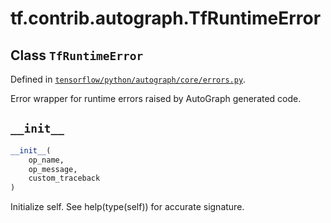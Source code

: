 <div itemscope itemtype="http://developers.google.com/ReferenceObject">
<meta itemprop="name" content="tf.contrib.autograph.TfRuntimeError" />
<meta itemprop="path" content="Stable" />
<meta itemprop="property" content="__init__"/>
</div>

# tf.contrib.autograph.TfRuntimeError

## Class `TfRuntimeError`





Defined in [`tensorflow/python/autograph/core/errors.py`](/code/stable/tensorflow/python/autograph/core/errors.py).

Error wrapper for runtime errors raised by AutoGraph generated code.

<h2 id="__init__"><code>__init__</code></h2>

``` python
__init__(
    op_name,
    op_message,
    custom_traceback
)
```

Initialize self.  See help(type(self)) for accurate signature.



